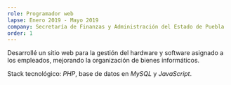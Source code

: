 ```yaml
---
role: Programador web
lapse: Enero 2019 - Mayo 2019 
company: Secretaría de Finanzas y Administración del Estado de Puebla
order: 1
---
```


Desarrollé un sitio web para la gestión del hardware y software asignado a los empleados, mejorando la organización de bienes informáticos. 

Stack tecnológico: *PHP*, base de datos en *MySQL* y *JavaScript*.
